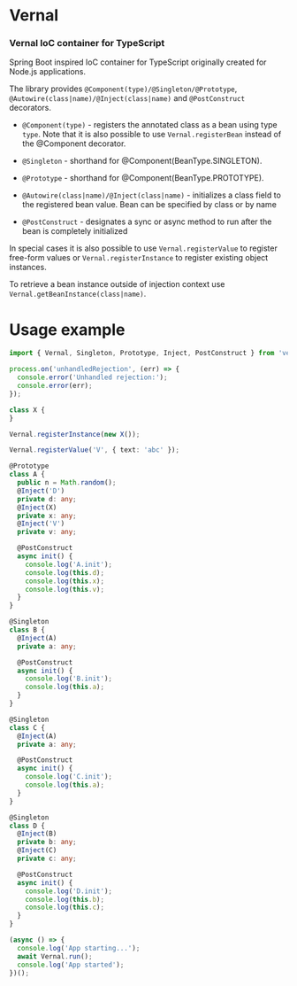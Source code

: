# Vernal
### Vernal IoC container for TypeScript

Spring Boot inspired IoC container for TypeScript originally created for Node.js applications.

The library provides `@Component(type)/@Singleton/@Prototype`, `@Autowire(class|name)/@Inject(class|name)` and `@PostConstruct` decorators.

- `@Component(type)` - registers the annotated class as a bean using type `type`. Note that it is also possible to use `Vernal.registerBean` instead of the @Component decorator.

- `@Singleton` - shorthand for @Component(BeanType.SINGLETON).

- `@Prototype` - shorthand for @Component(BeanType.PROTOTYPE).

- `@Autowire(class|name)/@Inject(class|name)` - initializes a class field to the registered bean value. Bean can be specified by class or by name

- `@PostConstruct` - designates a sync or async method to run after the bean is completely initialized

In special cases it is also possible to use `Vernal.registerValue` to register free-form values or `Vernal.registerInstance` to register existing object instances.

To retrieve a bean instance outside of injection context use `Vernal.getBeanInstance(class|name)`.

# Usage example

```typescript
import { Vernal, Singleton, Prototype, Inject, PostConstruct } from 'vernal';

process.on('unhandledRejection', (err) => {
  console.error('Unhandled rejection:');
  console.error(err);
});

class X {
}

Vernal.registerInstance(new X());

Vernal.registerValue('V', { text: 'abc' });

@Prototype
class A {
  public n = Math.random();
  @Inject('D')
  private d: any;
  @Inject(X)
  private x: any;
  @Inject('V')
  private v: any;

  @PostConstruct
  async init() {
    console.log('A.init');
    console.log(this.d);
    console.log(this.x);
    console.log(this.v);
  }
}

@Singleton
class B {
  @Inject(A)
  private a: any;

  @PostConstruct
  async init() {
    console.log('B.init');
    console.log(this.a);
  }
}

@Singleton
class C {
  @Inject(A)
  private a: any;

  @PostConstruct
  async init() {
    console.log('C.init');
    console.log(this.a);
  }
}

@Singleton
class D {
  @Inject(B)
  private b: any;
  @Inject(C)
  private c: any;

  @PostConstruct
  async init() {
    console.log('D.init');
    console.log(this.b);
    console.log(this.c);
  }
}

(async () => {
  console.log('App starting...');
  await Vernal.run();
  console.log('App started');
})();
```
